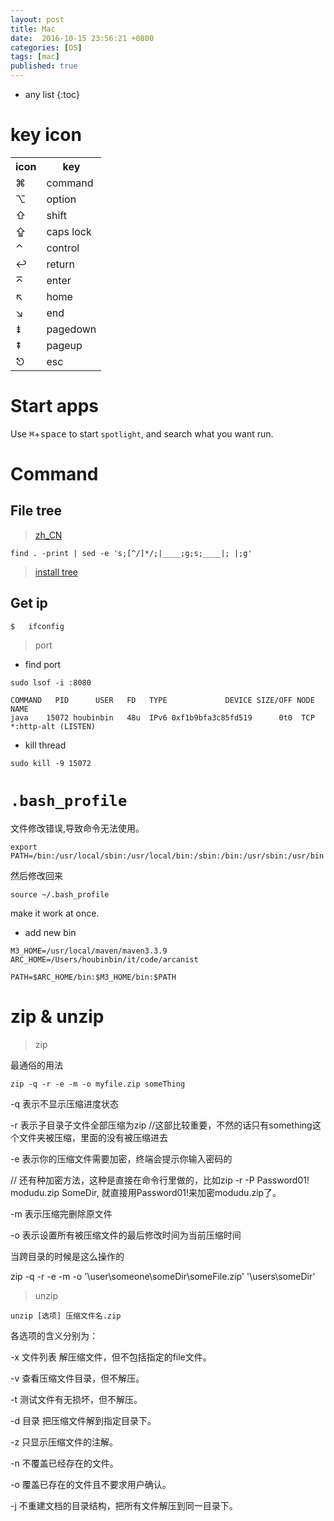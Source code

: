 ```yaml
---
layout: post
title: Mac
date:  2016-10-15 23:56:21 +0800
categories: [OS]
tags: [mac]
published: true
---
```

* any list
{:toc}

# key icon

<table class="table table-bordered table-hover">
    <tr><th>icon</th><th>key</th></tr>
    <tr><td>⌘</td><td>command</td></tr>
    <tr><td>⌥</td><td>option</td></tr>
    <tr><td>⇧</td><td>shift</td></tr>
    <tr><td>⇪</td><td>caps lock</td></tr>
    <tr><td>⌃</td><td>control</td></tr>
    <tr><td>↩</td><td>return</td></tr>
    <tr><td>⌅</td><td>enter</td></tr>
    <tr><td>↖</td><td>home</td></tr>
    <tr><td>↘</td><td>end</td></tr>
    <tr><td>⇟</td><td>pagedown</td></tr>
    <tr><td>⇞</td><td>pageup</td></tr>
    <tr><td>⎋</td><td>esc</td></tr>
</table>



# Start apps

Use <kbd>⌘</kbd>+<kbd>space</kbd> to start ```spotlight```, and search what you want run.

# Command

## File tree

> [zh_CN](http://yijiebuyi.com/blog/c0defa3a47d16e675d58195adc35514b.html)

```
find . -print | sed -e 's;[^/]*/;|____;g;s;____|; |;g'
```

> [install tree](http://www.qiansw.com/mac-os-x-install-tree-command.html)

## Get ip

```
$   ifconfig
```

> port

- find port

```
sudo lsof -i :8080

COMMAND   PID      USER   FD   TYPE             DEVICE SIZE/OFF NODE NAME
java    15072 houbinbin   48u  IPv6 0xf1b9bfa3c85fd519      0t0  TCP *:http-alt (LISTEN)
```

- kill thread

```
sudo kill -9 15072
```


# ```.bash_profile```


文件修改错误,导致命令无法使用。

```
export PATH=/bin:/usr/local/sbin:/usr/local/bin:/sbin:/bin:/usr/sbin:/usr/bin
```

然后修改回来

```
source ~/.bash_profile
```

make it work at once.


- add new bin

```
M3_HOME=/usr/local/maven/maven3.3.9
ARC_HOME=/Users/houbinbin/it/code/arcanist

PATH=$ARC_HOME/bin:$M3_HOME/bin:$PATH
```

# zip & unzip

> zip

最通俗的用法

```
zip -q -r -e -m -o myfile.zip someThing
```

-q 表示不显示压缩进度状态

-r 表示子目录子文件全部压缩为zip  //这部比较重要，不然的话只有something这个文件夹被压缩，里面的没有被压缩进去

-e 表示你的压缩文件需要加密，终端会提示你输入密码的

// 还有种加密方法，这种是直接在命令行里做的，比如zip -r -P Password01! modudu.zip SomeDir, 就直接用Password01!来加密modudu.zip了。

-m 表示压缩完删除原文件

-o 表示设置所有被压缩文件的最后修改时间为当前压缩时间



当跨目录的时候是这么操作的

zip -q -r -e -m -o '\user\someone\someDir\someFile.zip' '\users\someDir'

> unzip

```
unzip [选项] 压缩文件名.zip
```

各选项的含义分别为：

-x 文件列表 解压缩文件，但不包括指定的file文件。

-v 查看压缩文件目录，但不解压。

-t 测试文件有无损坏，但不解压。

-d 目录 把压缩文件解到指定目录下。

-z 只显示压缩文件的注解。

-n 不覆盖已经存在的文件。

-o 覆盖已存在的文件且不要求用户确认。

-j 不重建文档的目录结构，把所有文件解压到同一目录下。

